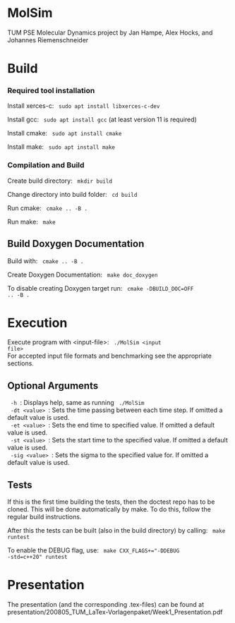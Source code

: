 MolSim
===

TUM PSE Molecular Dynamics project by Jan Hampe, Alex Hocks, and Johannes Riemenschneider

<h1> Build </h1>

<h3> Required tool installation </h3>

Install xerces-c: <code> sudo apt install libxerces-c-dev</code>  

Install gcc: <code> sudo apt install gcc</code> (at least version 11 is required)  

Install cmake: <code> sudo apt install cmake</code>  

Install make: <code> sudo apt install make</code> 

<h3> Compilation and Build </h3>

Create build directory: <code> mkdir build </code>  

Change directory into build folder: <code> cd build </code>    

Run cmake: <code> cmake .. -B .</code>  

Run make: <code> make</code>

<h2> Build Doxygen Documentation </h2>  

Build with: <code> cmake .. -B . </code>  

Create Doxygen Documentation: <code> make doc_doxygen </code>  

To disable creating Doxygen target run: <code> cmake -DBUILD_DOC=OFF .. -B . </code>  

<h1> Execution </h1>

Execute program with \<input-file\>: <code> ./MolSim \<input file\> </code>  
For accepted input file formats and benchmarking see the appropriate sections.

<h2> Optional Arguments </h2>

<code> -h </code>: Displays help, same as running <code> ./MolSim </code>
<code> -dt \<value\> </code>: Sets the time passing between each time step. If omitted a default value is used.  
<code> -et \<value\> </code>: Sets the end time to specified value. If omitted a default value is used.  
<code> -st \<value\> </code>: Sets the start time to the specified value. If omitted a default value is used.  
<code> -sig \<value\> </code>: Sets the sigma to the specified value for. If omitted a default value is used.



<h2> Tests </h2>
If this is the first time building the tests, then the doctest repo has to be cloned.
This will be done automatically by make.
To do this, follow the regular build instructions.  

After this the tests can be built (also in the build directory) by calling: <code> make runtest </code>

To enable the DEBUG flag, use: <code> make CXX_FLAGS+="-DDEBUG -std=c++20" runtest </code>

<h1> Presentation </h1>
The presentation (and the corresponding .tex-files) can be found at presentation/200805_TUM_LaTex-Vorlagenpaket/Week1_Presentation.pdf
